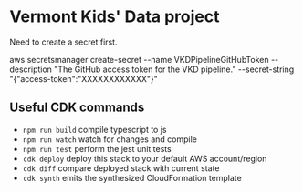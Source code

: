 # Vermont Kids' Data project

Need to create a secret first.

aws secretsmanager create-secret --name VKDPipelineGitHubToken --description "The GitHub access token for the VKD pipeline." --secret-string "{\"access-token\":\"XXXXXXXXXXXX\"}"

## Useful CDK commands

 * `npm run build`   compile typescript to js
 * `npm run watch`   watch for changes and compile
 * `npm run test`    perform the jest unit tests
 * `cdk deploy`      deploy this stack to your default AWS account/region
 * `cdk diff`        compare deployed stack with current state
 * `cdk synth`       emits the synthesized CloudFormation template
